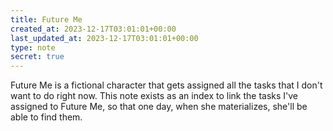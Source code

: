```yaml
---
title: Future Me
created_at: 2023-12-17T03:01:01+00:00
last_updated_at: 2023-12-17T03:01:01+00:00
type: note
secret: true
---
```


Future Me is a fictional character that gets assigned all the tasks that I don't want to do right now. This note exists as an index to link the tasks I've assigned to Future Me, so that one day, when she materializes, she'll be able to find them.
